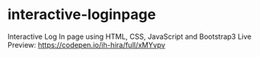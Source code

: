# interactive-loginpage
Interactive Log In page using HTML, CSS, JavaScript and Bootstrap3
Live Preview: https://codepen.io/ih-hira/full/xMYvpv
